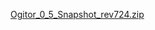 <!--
Title: PreRelease
-->
[Ogitor_0_5_Snapshot_rev724.zip](https://bitbucket.org/ogitor/ogitor/downloads/Ogitor_0_5_Snapshot_rev724.zip)